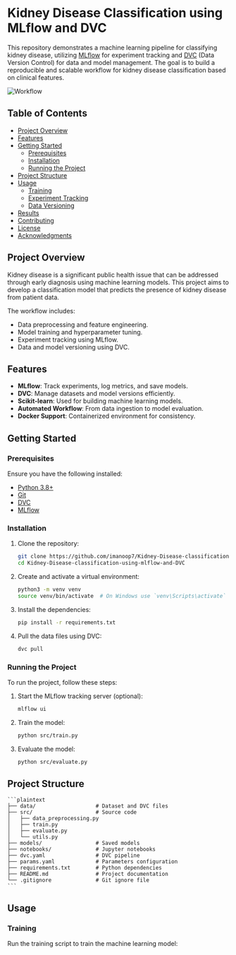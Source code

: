 # Kidney Disease Classification using MLflow and DVC

This repository demonstrates a machine learning pipeline for classifying kidney disease, utilizing [MLflow](https://mlflow.org/) for experiment tracking and [DVC](https://dvc.org/) (Data Version Control) for data and model management. The goal is to build a reproducible and scalable workflow for kidney disease classification based on clinical features.

![Workflow](assets/workflow.png)

## Table of Contents

- [Project Overview](#project-overview)
- [Features](#features)
- [Getting Started](#getting-started)
  - [Prerequisites](#prerequisites)
  - [Installation](#installation)
  - [Running the Project](#running-the-project)
- [Project Structure](#project-structure)
- [Usage](#usage)
  - [Training](#training)
  - [Experiment Tracking](#experiment-tracking)
  - [Data Versioning](#data-versioning)
- [Results](#results)
- [Contributing](#contributing)
- [License](#license)
- [Acknowledgments](#acknowledgments)

## Project Overview

Kidney disease is a significant public health issue that can be addressed through early diagnosis using machine learning models. This project aims to develop a classification model that predicts the presence of kidney disease from patient data.

The workflow includes:
- Data preprocessing and feature engineering.
- Model training and hyperparameter tuning.
- Experiment tracking using MLflow.
- Data and model versioning using DVC.

## Features

- **MLflow**: Track experiments, log metrics, and save models.
- **DVC**: Manage datasets and model versions efficiently.
- **Scikit-learn**: Used for building machine learning models.
- **Automated Workflow**: From data ingestion to model evaluation.
- **Docker Support**: Containerized environment for consistency.

## Getting Started

### Prerequisites

Ensure you have the following installed:

- [Python 3.8+](https://www.python.org/downloads/)
- [Git](https://git-scm.com/)
- [DVC](https://dvc.org/doc/install)
- [MLflow](https://mlflow.org/docs/latest/installation.html)

### Installation

1. Clone the repository:
    ```sh
    git clone https://github.com/imanoop7/Kidney-Disease-classification-using-mlflow-and-DVC.git
    cd Kidney-Disease-classification-using-mlflow-and-DVC
    ```

2. Create and activate a virtual environment:
    ```sh
    python3 -m venv venv
    source venv/bin/activate  # On Windows use `venv\Scripts\activate`
    ```

3. Install the dependencies:
    ```sh
    pip install -r requirements.txt
    ```

4. Pull the data files using DVC:
    ```sh
    dvc pull
    ```

### Running the Project

To run the project, follow these steps:

1. Start the MLflow tracking server (optional):
    ```sh
    mlflow ui
    ```

2. Train the model:
    ```sh
    python src/train.py
    ```

3. Evaluate the model:
    ```sh
    python src/evaluate.py
    ```

## Project Structure
    ```plaintext
    ├── data/                   # Dataset and DVC files
    ├── src/                    # Source code
    │   ├── data_preprocessing.py
    │   ├── train.py
    │   ├── evaluate.py
    │   └── utils.py
    ├── models/                 # Saved models
    ├── notebooks/              # Jupyter notebooks
    ├── dvc.yaml                # DVC pipeline
    ├── params.yaml             # Parameters configuration
    ├── requirements.txt        # Python dependencies
    ├── README.md               # Project documentation
    └── .gitignore              # Git ignore file
    ```

## Usage 
### Training
Run the training script to train the machine learning model: